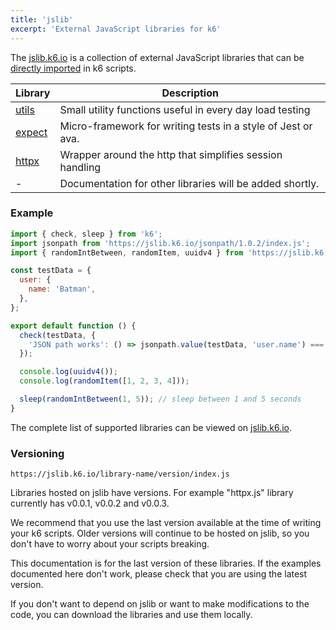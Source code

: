 ```yaml
---
title: 'jslib'
excerpt: 'External JavaScript libraries for k6'
---
```


The [jslib.k6.io](https://jslib.k6.io/) is a collection of external JavaScript libraries that can be [directly imported](/using-k6/modules#remote-http-s-modules) in k6 scripts.

| Library                                | Description                                                  |
| -------------------------------------- | ------------------------------------------------------------ |
| [utils](/javascript-api/jslib/utils)   | Small utility functions useful in every day load testing     |
| [expect](/javascript-api/jslib/expect) | Micro-framework for writing tests in a style of Jest or ava. |
| [httpx](/javascript-api/jslib/httpx)   | Wrapper around the http that simplifies session handling     |
| -                                      | Documentation for other libraries will be added shortly.     |

### Example

<CodeGroup labels={[]}>

```javascript
import { check, sleep } from 'k6';
import jsonpath from 'https://jslib.k6.io/jsonpath/1.0.2/index.js';
import { randomIntBetween, randomItem, uuidv4 } from 'https://jslib.k6.io/k6-utils/1.1.0/index.js';

const testData = {
  user: {
    name: 'Batman',
  },
};

export default function () {
  check(testData, {
    'JSON path works': () => jsonpath.value(testData, 'user.name') === 'Batman',
  });

  console.log(uuidv4());
  console.log(randomItem([1, 2, 3, 4]));

  sleep(randomIntBetween(1, 5)); // sleep between 1 and 5 seconds
}
```

</CodeGroup>

The complete list of supported libraries can be viewed on [jslib.k6.io](https://jslib.k6.io).

### Versioning

```
https://jslib.k6.io/library-name/version/index.js
```

Libraries hosted on jslib have versions. For example "httpx.js" library currently has v0.0.1, v0.0.2 and v0.0.3.

We recommend that you use the last version available at the time of writing your k6 scripts. Older versions will continue to be hosted on jslib, so you don't have to worry about your scripts breaking.

This documentation is for the last version of these libraries. If the examples documented here don't work, please check that you are using the latest version.

If you don't want to depend on jslib or want to make modifications to the code, you can download the libraries and use them locally.
